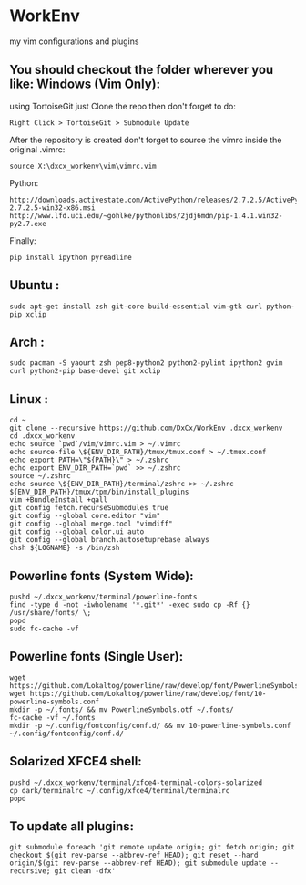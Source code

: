 WorkEnv
=======
my vim configurations and plugins

You should checkout the folder wherever you like:
Windows (Vim Only):
----------
using TortoiseGit just Clone the repo
then don't forget to do:

    Right Click > TortoiseGit > Submodule Update

After the repository is created don't forget to
source the vimrc inside the original .vimrc:

    source X:\dxcx_workenv\vim\vimrc.vim

Python:

    http://downloads.activestate.com/ActivePython/releases/2.7.2.5/ActivePython-2.7.2.5-win32-x86.msi
    http://www.lfd.uci.edu/~gohlke/pythonlibs/2jdj6mdn/pip-1.4.1.win32-py2.7.exe

Finally:

    pip install ipython pyreadline

Ubuntu :
----------

    sudo apt-get install zsh git-core build-essential vim-gtk curl python-pip xclip

Arch :
----------

    sudo pacman -S yaourt zsh pep8-python2 python2-pylint ipython2 gvim curl python2-pip base-devel git xclip

Linux :
----------

    cd ~
    git clone --recursive https://github.com/DxCx/WorkEnv .dxcx_workenv
    cd .dxcx_workenv
    echo source `pwd`/vim/vimrc.vim > ~/.vimrc
    echo source-file \${ENV_DIR_PATH}/tmux/tmux.conf > ~/.tmux.conf
    echo export PATH=\"${PATH}\" > ~/.zshrc
    echo export ENV_DIR_PATH=`pwd` >> ~/.zshrc
    source ~/.zshrc
    echo source \${ENV_DIR_PATH}/terminal/zshrc >> ~/.zshrc
    ${ENV_DIR_PATH}/tmux/tpm/bin/install_plugins
    vim +BundleInstall +qall
    git config fetch.recurseSubmodules true
    git config --global core.editor "vim"
    git config --global merge.tool "vimdiff"
    git config --global color.ui auto
    git config --global branch.autosetuprebase always
    chsh ${LOGNAME} -s /bin/zsh

Powerline fonts (System Wide):
-----------------
    pushd ~/.dxcx_workenv/terminal/powerline-fonts
    find -type d -not -iwholename '*.git*' -exec sudo cp -Rf {} /usr/share/fonts/ \;
    popd
    sudo fc-cache -vf

Powerline fonts (Single User):
------------------
    wget https://github.com/Lokaltog/powerline/raw/develop/font/PowerlineSymbols.otf
    wget https://github.com/Lokaltog/powerline/raw/develop/font/10-powerline-symbols.conf
    mkdir -p ~/.fonts/ && mv PowerlineSymbols.otf ~/.fonts/
    fc-cache -vf ~/.fonts
    mkdir -p ~/.config/fontconfig/conf.d/ && mv 10-powerline-symbols.conf ~/.config/fontconfig/conf.d/

Solarized XFCE4 shell:
------------------
    pushd ~/.dxcx_workenv/terminal/xfce4-terminal-colors-solarized
    cp dark/terminalrc ~/.config/xfce4/terminal/terminalrc
    popd

To update all plugins:
----------------
    git submodule foreach 'git remote update origin; git fetch origin; git checkout $(git rev-parse --abbrev-ref HEAD); git reset --hard origin/$(git rev-parse --abbrev-ref HEAD); git submodule update --recursive; git clean -dfx'
